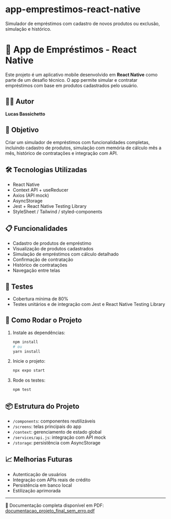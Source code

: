 # app-emprestimos-react-native
Simulador de empréstimos com cadastro de novos produtos ou exclusão, simulação e histórico.

# 📱 App de Empréstimos - React Native

Este projeto é um aplicativo mobile desenvolvido em **React Native** como parte de um desafio técnico. O app permite simular e contratar empréstimos com base em produtos cadastrados pelo usuário.

## 👨‍💻 Autor
**Lucas Bassichetto**

## 🎯 Objetivo
Criar um simulador de empréstimos com funcionalidades completas, incluindo cadastro de produtos, simulação com memória de cálculo mês a mês, histórico de contratações e integração com API.

## 🛠 Tecnologias Utilizadas
- React Native
- Context API + useReducer
- Axios (API mock)
- AsyncStorage
- Jest + React Native Testing Library
- StyleSheet / Tailwind / styled-components

## 📋 Funcionalidades
- Cadastro de produtos de empréstimo
- Visualização de produtos cadastrados
- Simulação de empréstimos com cálculo detalhado
- Confirmação de contratação
- Histórico de contratações
- Navegação entre telas

## 🧪 Testes
- Cobertura mínima de 80%
- Testes unitários e de integração com Jest e React Native Testing Library

## 🚀 Como Rodar o Projeto

1. Instale as dependências:
   ```bash
   npm install
   # ou
   yarn install
   ```

2. Inicie o projeto:
   ```bash
   npx expo start
   ```

3. Rode os testes:
   ```bash
   npm test
   ```

## 📦 Estrutura do Projeto
- `/components`: componentes reutilizáveis
- `/screens`: telas principais do app
- `/context`: gerenciamento de estado global
- `/services/api.js`: integração com API mock
- `/storage`: persistência com AsyncStorage

## 📈 Melhorias Futuras
- Autenticação de usuários
- Integração com APIs reais de crédito
- Persistência em banco local
- Estilização aprimorada

---

📄 Documentação completa disponível em PDF: [documentacao_projeto_final_sem_erro.pdf](./documentacao_projeto_final_sem_erro.pdf)

